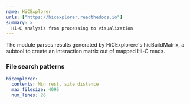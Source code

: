 ```yaml
---
name: HiCExplorer
urls: ["https://hicexplorer.readthedocs.io"]
summary: >
  Hi-C analysis from processing to visualization
---
```


<!--
~~~~~ DO NOT EDIT ~~~~~
This file is autogenerated from the MultiQC module python docstring.
Do not edit the markdown, it will be overwritten.

File path for the source of this content: test-data/data/modules/hicexplorer/hicexplorer.py
~~~~~~~~~~~~~~~~~~~~~~~
-->

The module parses results generated by HiCExplorere's hicBuildMatrix, a subtool to create an interaction matrix
out of mapped Hi-C reads.

### File search patterns

```yaml
hicexplorer:
  contents: Min rest. site distance
  max_filesize: 4096
  num_lines: 26
```
